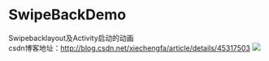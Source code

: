 # SwipeBackDemo
Swipebacklayout及Activity启动的动画<br/>
csdn博客地址：http://blog.csdn.net/xiechengfa/article/details/45317503
![](http://img.blog.csdn.net/20150427232218409?watermark/2/text/aHR0cDovL2Jsb2cuY3Nkbi5uZXQveGllY2hlbmdmYQ==/font/5a6L5L2T/fontsize/400/fill/I0JBQkFCMA==/dissolve/70/gravity/Center)
